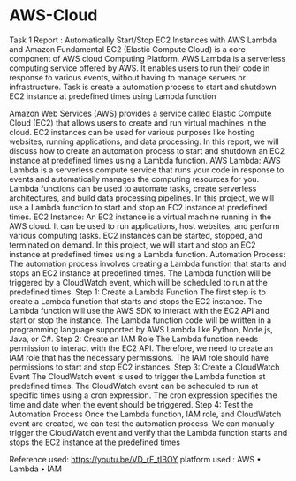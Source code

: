 # AWS-Cloud
Task 1 Report : Automatically Start/Stop EC2 Instances with AWS Lambda and Amazon 
Fundamental 
EC2 (Elastic Compute Cloud) is a core component of AWS cloud Computing Platform.
AWS Lambda is a serverless computing service offered by AWS. 
It enables users to run their code in response to various events, without having to manage servers or infrastructure. 
Task is create a automation process to start and shutdown EC2 instance at predefined times using Lambda function
 
Amazon Web Services (AWS) provides a service called Elastic Compute Cloud (EC2) that allows users to create and run virtual machines in the cloud. EC2 instances can be used for various purposes like hosting websites, running applications, and data processing. In this report, we will discuss how to create an automation process to start and shutdown an EC2 instance at predefined times using a Lambda function.
AWS Lambda: AWS Lambda is a serverless compute service that runs your code in response to events and automatically manages the computing resources for you. Lambda functions can be used to automate tasks, create serverless architectures, and build data processing pipelines. In this project, we will use a Lambda function to start and stop an EC2 instance at predefined times.
EC2 Instance: An EC2 instance is a virtual machine running in the AWS cloud. It can be used to run applications, host websites, and perform various computing tasks. EC2 instances can be started, stopped, and terminated on demand. In this project, we will start and stop an EC2 instance at predefined times using a Lambda function.
Automation Process: The automation process involves creating a Lambda function that starts and stops an EC2 instance at predefined times. The Lambda function will be triggered by a CloudWatch event, which will be scheduled to run at the predefined times.
Step 1: Create a Lambda Function The first step is to create a Lambda function that starts and stops the EC2 instance. The Lambda function will use the AWS SDK to interact with the EC2 API and start or stop the instance. The Lambda function code will be written in a programming language supported by AWS Lambda like Python, Node.js, Java, or C#.
Step 2: Create an IAM Role The Lambda function needs permission to interact with the EC2 API. Therefore, we need to create an IAM role that has the necessary permissions. The IAM role should have permissions to start and stop EC2 instances.
Step 3: Create a CloudWatch Event The CloudWatch event is used to trigger the Lambda function at predefined times. The CloudWatch event can be scheduled to run at specific times using a cron expression. The cron expression specifies the time and date when the event should be triggered.
Step 4: Test the Automation Process Once the Lambda function, IAM role, and CloudWatch event are created, we can test the automation process. We can manually trigger the CloudWatch event and verify that the Lambda function starts and stops the EC2 instance at the predefined times

Reference used: 
https://youtu.be/VD_rF_tIBOY
platform used :
AWS
•	Lambda 
•	IAM
